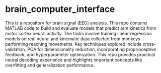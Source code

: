 # brain_computer_interface
This is a repository for brain signal (EEG) analysis.
This repo contains MATLAB code to build and evaluate models that predict arm kinetics from motor cortex neural activity. The tasks involve training linear regression models on real neural and kinematic data collected from monkeys performing reaching movements. Key techniques explored include cross-validation, PCA for dimensionality reduction, incorporating proprioceptive feedback, and hyperparameter optimization. This repo provides practical neural decoding experience and highlights important concepts like overfitting and generalization performance.
